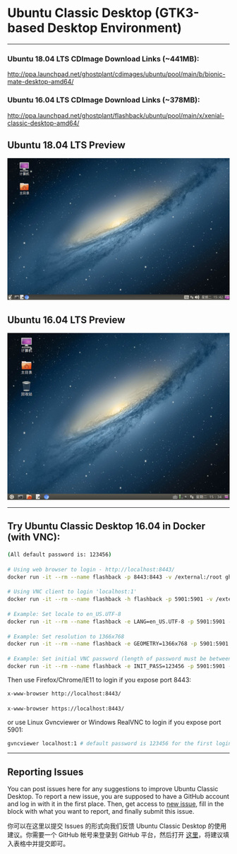 # Ubuntu Classic Desktop (GTK3-based Desktop Environment)

------------------------------------------

### Ubuntu 18.04 LTS CDImage Download Links (~441MB):

http://ppa.launchpad.net/ghostplant/cdimages/ubuntu/pool/main/b/bionic-mate-desktop-amd64/

### Ubuntu 16.04 LTS CDImage Download Links (~378MB):

http://ppa.launchpad.net/ghostplant/flashback/ubuntu/pool/main/x/xenial-classic-desktop-amd64/


## Ubuntu 18.04 LTS Preview

![Flashback Logo Bionic](img-flashback-bionic.png "Desktop")

## Ubuntu 16.04 LTS Preview

![Flashback Logo Xenial](img-flashback-xenial.png "Desktop")

------------------------------------------

## Try Ubuntu Classic Desktop 16.04 in Docker (with VNC):

```sh
(All default password is: 123456)

# Using web browser to login - http://localhost:8443/
docker run -it --rm --name flashback -p 8443:8443 -v /external:/root ghostplant/flashback

# Using VNC client to login 'localhost:1'
docker run -it --rm --name flashback -h flashback -p 5901:5901 -v /external:/root ghostplant/flashback

# Example: Set locale to en_US.UTF-8
docker run -it --rm --name flashback -e LANG=en_US.UTF-8 -p 5901:5901 -v /external:/root ghostplant/flashback

# Example: Set resolution to 1366x768
docker run -it --rm --name flashback -e GEOMETRY=1366x768 -p 5901:5901 -v /external:/root ghostplant/flashback

# Example: Set initial VNC password (length of password must be between 6 to 8). If ~/.vnc/passwd already exists, manual INIT_PASS won't take effect.
docker run -it --rm --name flashback -e INIT_PASS=123456 -p 5901:5901 -v /external:/root ghostplant/flashback
```

Then use Firefox/Chrome/IE11 to login if you expose port 8443:

```sh
x-www-browser http://localhost:8443/

x-www-browser https://localhost:8443/
```

or use Linux Gvncviewer or Windows RealVNC to login if you expose port 5901:

```sh
gvncviewer localhost:1 # default password is 123456 for the first login, using 'vncpasswd' to change it
```
------------------------------------------

## Reporting Issues

You can post issues here for any suggestions to improve Ubuntu Classic Desktop. To report a new issue, you are supposed to have a GitHub account and log in with it in the first place. Then, get access to [new issue](https://github.com/ghostplant/ubuntu-classic/issues/new), fill in the block with what you want to report, and finally submit this issue.

你可以在这里以提交 Issues 的形式向我们反馈 Ubuntu Classic Desktop 的使用建议。你需要一个 GitHub 帐号来登录到 GitHub 平台，然后打开 [这里](https://github.com/ghostplant/ubuntu-classic/issues/new)，将建议填入表格中并提交即可。

